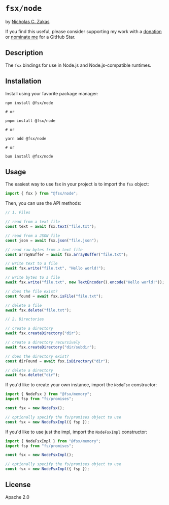 # `fsx/node`

by [Nicholas C. Zakas](https://humanwhocodes.com)

If you find this useful, please consider supporting my work with a [donation](https://humanwhocodes.com/donate) or [nominate me](https://stars.github.com/nominate/) for a GitHub Star.

## Description

The `fsx` bindings for use in Node.js and Node.js-compatible runtimes.

## Installation

Install using your favorite package manager:

```shell
npm install @fsx/node

# or

pnpm install @fsx/node

# or

yarn add @fsx/node

# or

bun install @fsx/node
```

## Usage

The easiest way to use fsx in your project is to import the `fsx` object:

```js
import { fsx } from "@fsx/node";
```

Then, you can use the API methods:

```js
// 1. Files

// read from a text file
const text = await fsx.text("file.txt");

// read from a JSON file
const json = await fsx.json("file.json");

// read raw bytes from a text file
const arrayBuffer = await fsx.arrayBuffer("file.txt");

// write text to a file
await fsx.write("file.txt", "Hello world!");

// write bytes to a file
await fsx.write("file.txt", new TextEncoder().encode("Hello world!"));

// does the file exist?
const found = await fsx.isFile("file.txt");

// delete a file
await fsx.delete("file.txt");

// 2. Directories

// create a directory
await fsx.createDirectory("dir");

// create a directory recursively
await fsx.createDirectory("dir/subdir");

// does the directory exist?
const dirFound = await fsx.isDirectory("dir");

// delete a directory
await fsx.delete("dir");
```

If you'd like to create your own instance, import the `NodeFsx` constructor:

```js
import { NodeFsx } from "@fsx/memory";
import fsp from "fs/promises";

const fsx = new NodeFsx();

// optionally specify the fs/promises object to use
const fsx = new NodeFsxImpl({ fsp });
```

If you'd like to use just the impl, import the `NodeFsxImpl` constructor:

```js
import { NodeFsxImpl } from "@fsx/memory";
import fsp from "fs/promises";

const fsx = new NodeFsxImpl();

// optionally specify the fs/promises object to use
const fsx = new NodeFsxImpl({ fsp });
```

## License

Apache 2.0
